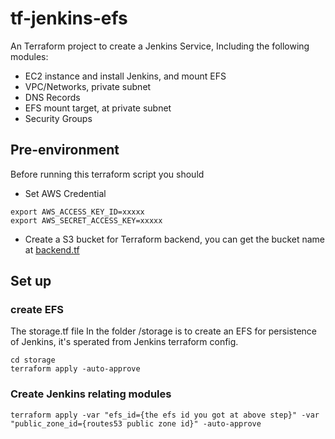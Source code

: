 # tf-jenkins-efs

An Terraform project to create a Jenkins Service, Including the following modules:
- EC2 instance and install Jenkins, and mount EFS
- VPC/Networks, private subnet
- DNS Records
- EFS mount target, at private subnet
- Security Groups


## Pre-environment

Before running this terraform script you should 
- Set AWS Credential

```
export AWS_ACCESS_KEY_ID=xxxxx         
export AWS_SECRET_ACCESS_KEY=xxxxx
```

- Create a S3 bucket for Terraform backend, you can get the bucket name at [backend.tf](backend.tf)

## Set up

### create EFS
The storage.tf file In the folder /storage  is to create an EFS for persistence of Jenkins, it's sperated from Jenkins terraform config.
```
cd storage
terraform apply -auto-approve
```

### Create Jenkins relating modules

```
terraform apply -var "efs_id={the efs id you got at above step}" -var "public_zone_id={routes53 public zone id}" -auto-approve
```




